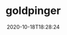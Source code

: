 ---
date: '2020-10-18T18:28:24'
draft: false
metadata:
  description: Debugging tool for Kubernetes which tests and displays connectivity
    between nodes in the cluster.
  homepage: ''
  name: goldpinger
  owner:
    github_url: https://github.com/bloomberg
    login: bloomberg
    name: Bloomberg
    url: https://techatbloomberg.com
  url: https://github.com/bloomberg/goldpinger
tags:
- k8s
title: goldpinger
type: tool
---